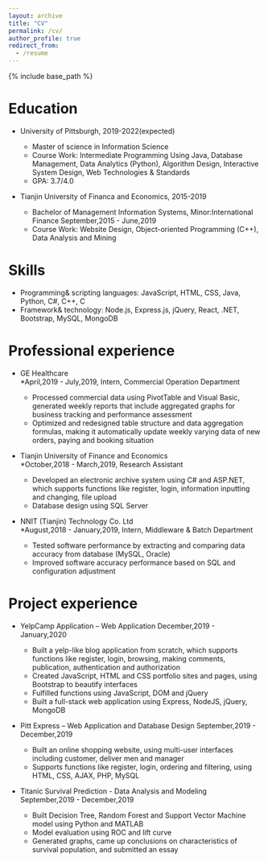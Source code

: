 ```yaml
---
layout: archive
title: "CV"
permalink: /cv/
author_profile: true
redirect_from:
  - /resume
---
```


{% include base_path %}

Education
======
* University of Pittsburgh, 2019-2022(expected)
    * Master of science in Information Science 
    * Course Work: Intermediate Programming Using Java, Database Management, Data Analytics     (Python), Algorithm Design, Interactive System Design, Web Technologies & Standards
    * GPA: 3.7/4.0

* Tianjin University of Financa and Economics, 2015-2019
    * Bachelor of Management Information Systems, Minor:International Finance         September,2015 - June,2019
    * Course Work: Website Design, Object-oriented Programming (C++), Data Analysis and Mining

Skills
======
* Programming& scripting languages: JavaScript, HTML, CSS, Java, Python, C#, C++, C
* Framework& technology: Node.js, Express.js, jQuery, React, .NET, Bootstrap, MySQL, MongoDB 

Professional experience
======
* GE Healthcare                                                                                                                                                                                  
*April,2019 - July,2019, Intern, Commercial Operation Department                                       
    * Processed commercial data using PivotTable and Visual Basic, generated weekly reports that include aggregated graphs for business tracking and performance assessment
    * Optimized and redesigned table structure and data aggregation formulas, making it automatically update weekly varying data of new orders, paying and booking situation
  
* Tianjin University of Finance and Economics                                                                                                            
*October,2018 - March,2019, Research Assistant                                                                  
    * Developed an electronic archive system using C# and ASP.NET, which supports functions like register, login, information inputting and changing, file upload
    * Database design using SQL Server

* NNIT (Tianjin) Technology Co. Ltd                                                                                                    
*August,2018 - January,2019, Intern, Middleware & Batch Department                                            
    * Tested software performance by extracting and comparing data accuracy from database (MySQL, Oracle)
    * Improved software accuracy performance based on SQL and configuration adjustment

Project experience
======
* YelpCamp Application – Web Application                                              December,2019 - January,2020
    * Built a yelp-like blog application from scratch, which supports functions like register, login, browsing, making comments, publication, authentication and authorization
    * Created JavaScript, HTML and CSS portfolio sites and pages, using Bootstrap to beautify interfaces
    * Fulfilled functions using JavaScript, DOM and jQuery
    * Built a full-stack web application using Express, NodeJS, jQuery, MongoDB

* Pitt Express – Web Application and Database Design                                   September,2019 - December,2019
    * Built an online shopping website, using multi-user interfaces including customer, deliver men and manager
    * Supports functions like register, login, ordering and filtering, using HTML, CSS, AJAX, PHP, MySQL

* Titanic Survival Prediction - Data Analysis and Modeling                             September,2019 - December,2019
    * Built Decision Tree, Random Forest and Support Vector Machine model using Python and MATLAB
    * Model evaluation using ROC and lift curve
    * Generated graphs, came up conclusions on characteristics of survival population, and submitted an essay
